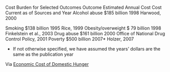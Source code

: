 Cost Burden for Selected Outcomes
Outcome Estimated Annual Cost Cost Current
as of
Sources and Year
Alcohol abuse $185 billion 1998 Harwood, 2000

Smoking $138 billion 1995 Rice, 1999
Obesity/overweight $ 79 billion 1998 Finkelstein et al., 2003
Drug abuse $161 billion 2000 Office of National Drug
Control Policy, 2001
Poverty $500 billion 2007* Holzer, 2007
* If not otherwise specified, we have assumed the years’ dollars are the same as the
publication year 

Via [Economic Cost of Domestic Hunger](http://us.stop-hunger.org/files/live/sites/stophunger-us/files/HungerPdf/Cost%20of%20Domestic%20Hunger%20Report%20_tcm150-155150.pdf)